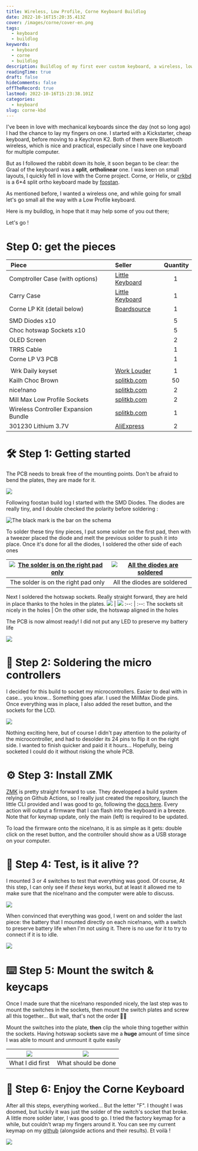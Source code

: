 ```yaml
---
title: Wireless, Low Profile, Corne Keyboard Buildlog
date: 2022-10-16T15:20:35.413Z
cover: /images/corne/cover-en.png
tags:
  - keyboard
  - buildlog
keywords:
  - keyboard
  - corne
  - buildlog
description: Buildlog of my first ever custom keyboard, a wireless, low profile Corne.
readingTime: true
draft: false
hideComments: false
offTheRecord: true
lastmod: 2022-10-16T15:23:38.101Z
categories:
  - keyboard
slug: corne-kbd
---
```


I've been in love with mechanical keyboards since the day (not so long ago) I had the chance to lay my fingers on one. I started with a Kickstarter, cheap keyboard, before moving to a Keychron K2. Both of them were Bluetooth wireless, which is nice and practical, especially since I have one keyboard for multiple computer.

But as I followed the rabbit down its hole, it soon began to be clear: the Graal of the keyboard was a **split**, **ortholinear** one. I was keen on small layouts, I quickly fell in love with the Corne project. Corne, or Helix, or [crkbd](https://github.com/foostan/crkbd) is a 6\*4 split ortho keyboard made by [foostan](https://github.com/foostan).

As mentioned before, I wanted a wireless one, and while going for small let's go small all the way with a Low Profile keyboard.

Here is my buildlog, in hope that it may help some of you out there;

Let's go !

# Step 0: get the pieces

|  Piece                               | Seller               |  Quantity |
| :----------------------------------- | :------------------- | :-------: |
| Comptroller Case (with options)      | [Little Keyboard][1] |     1     |
| Carry Case                           | [Little Keyboard][2] |     1     |
| Corne LP Kit (detail below)          | [Boardsource][3]     |     1     |
|                                      |
| SMD Diodes x10                       |                      |     5     |
| Choc hotswap Sockets x10             |                      |     5     |
| OLED Screen                          |                      |     2     |
| TRRS Cable                           |                      |     1     |
| Corne LP V3 PCB                      |                      |     1     |
|                                      |
|  Wrk Daily keyset                    | [Work Louder][4]     |     1     |
| Kailh Choc Brown                     | [splitkb.com][5]     |    50     |
| nice!nano                            | [splitkb.com][6]     |     2     |
| Mill Max Low Profile Sockets         | [splitkb.com][7]     |     2     |
| Wireless Controller Expansion Bundle | [splitkb.com][8]     |     1     |
| 301230 Lithium 3.7V                  | [AliExpress][9]      |     2     |

# 🛠 Step 1: Getting started

The PCB needs to break free of the mounting points. Don't be afraid to bend the plates, they are made for it.

![](/images/corne/2022-10-01%2016.27.36.jpg)

Following foostan build log I started with the SMD Diodes. The diodes are really tiny, and I double checked the polarity before soldering :

![The black mark is the bar on the schema](/images/corne/2022-10-01%2016.29.18.jpg)

To solder these tiny tiny pieces, I put some solder on the first pad, then with a tweezer placed the diode and melt the previous solder to push it into place. Once it's done for all the diodes, I soldered the other side of each ones

| [![The solder is on the right pad only](/images/corne/2022-10-01%2016.29.09.jpg)](/images/corne/2022-10-01%2016.29.09.jpg) | [![All the diodes are soldered](/images/corne/2022-10-01%2016.29.45.jpg)](/images/corne/2022-10-01%2016.29.45.jpg) |
| :------------------------------------------------------------------------------------------------------------------------: | :----------------------------------------------------------------------------------------------------------------: |
|                                            The solder is on the right pad only                                             |                                            All the diodes are soldered                                             |

Next I soldered the hotswap sockets. Really straight forward, they are held in place thanks to the holes in the plates.
[![](/images/corne/2022-10-01%2016.29.58.jpg)](/images/corne/2022-10-01%2016.29.58.jpg) | [![](/images/corne/2022-10-01%2016.29.41.jpg)](/images/corne/2022-10-01%2016.29.41.jpg)
:--: | :--:
The sockets sit nicely in the holes | On the other side, the hotswap aligned in the holes

The PCB is now almost ready! I did not put any LED to preserve my battery life

![](/images/corne/2022-10-01%2016.29.28.jpg)

# 🔩 Step 2: Soldering the micro controllers

I decided for this build to socket my microcontrollers. Easier to deal with in case... you know... Something goes afar. I used the MillMax Diode pins. Once everything was in place, I also added the reset button, and the sockets for the LCD.

![](/images/corne/2022-10-16%2017.01.13.jpg)

Nothing exciting here, but of course I didn't pay attention to the polarity of the microcontroller, and had to desolder its 24 pins to flip it on the right side. I wanted to finish quicker and paid it it hours... Hopefully, being socketed I could do it without risking the whole PCB.

# ⚙️ Step 3: Install ZMK

[ZMK](https://zmk.dev) is pretty straight forward to use. They developped a build system relying on Github Actions, so I really just created the repository, launch the little CLI provided and I was good to go, following the [docs here][10]. Every action will output a firmware that I can flash into the keyboard in a breeze. Note that for keymap update, only the main (left) is required to be updated.

To load the firmware onto the nice!nano, it is as simple as it gets: double click on the reset button, and the controller should show as a USB storage on your computer.

# 🧟 Step 4: Test, is it alive ??

I mounted 3 or 4 switches to test that everything was good. Of course, At this step, I can only see if _these_ keys works, but at least it allowed me to make sure that the nice!nano and the computer were able to discuss.

![](/images/corne/2022-10-16%2016.55.57.jpg)

When convinced that everything was good, I went on and solder the last piece: the battery that I mounted directly on each nice!nano, with a switch to preserve battery life when I'm not using it. There is no use for it to try to connect if it is to idle.

![](/images/corne/2022-10-16%2016.55.11.jpg)

# ⌨️ Step 5: Mount the switch & keycaps

Once I made sure that the nice!nano responded nicely, the last step was to mount the switches in the sockets, then mount the switch plates and screw all this together... But wait, that's not the order 🤦‍♂️

Mount the switches into the plate, **then** clip the whole thing together within the sockets. Having hotswap sockets save me a **huge** amount of time since I was able to mount and unmount it quite easily

| ![](/images/corne/2022-10-16%2016.56.32.jpg) | ![](/images/corne/2022-10-16%2016.56.37.jpg) |
| :------------------------------------------: | :------------------------------------------: |
|               What I did first               |              What should be done             |

# 🎉 Step 6: Enjoy the Corne Keyboard

After all this steps, everything worked... But the letter "F". I thought I was doomed, but luckily it was just the solder of the switch's socket that broke. A little more solder later, I was good to go. I tried the factory keymap for a while, but couldn't wrap my fingers around it. You can see my current keymap on my [github][11] (alongside actions and their results). Et voilà !

![](/images/corne/2022-10-01%2016.30.23.jpg)

[1]: https://www.littlekeyboards.com/collections/corne-cases/products/corne-comptroller-keyboard-case
[2]: https://www.littlekeyboards.com/collections/carry-cases/products/corne-carry-case
[3]: https://boardsource.xyz/store/5f2efc462902de7151495057
[4]: https://worklouder.cc/shop/wrk-daily/
[5]: https://splitkb.com/products/kailh-low-profile-choc-switches?variant=31226161627213
[6]: https://splitkb.com/products/nice-nano?variant=39408154116173
[7]: https://splitkb.com/products/mill-max-low-profile-sockets?variant=31945995845709
[8]: https://splitkb.com/products/wireless-controller-expansion-bundle?variant=42344261288195
[9]: https://aliexpress.com/item/32732458079.html
[10]: https://zmk.dev/docs/user-setup
[11]: https://github.com/Delni/zmk-config
